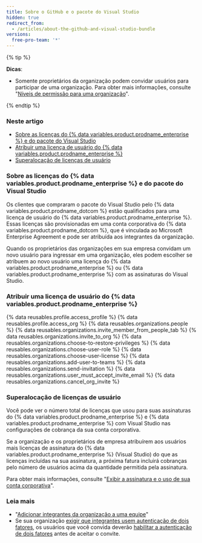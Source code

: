 ```yaml
---
title: Sobre o GitHub e o pacote do Visual Studio
hidden: true
redirect_from:
  - /articles/about-the-github-and-visual-studio-bundle
versions:
  free-pro-team: '*'
---
```


{% tip %}

**Dicas**:
- Somente proprietários da organização podem convidar usuários para participar de uma organização. Para obter mais informações, consulte "[Níveis de permissão para uma organização](/articles/permission-levels-for-an-organization)".

{% endtip %}


### Neste artigo
- [Sobre as licenças do {% data variables.product.prodname_enterprise %} e do pacote do Visual Studio](#about-github-enterprise-and-visual-studio-bundle-licenses)
- [Atribuir uma licença de usuário do {% data variables.product.prodname_enterprise %}](#assigning-a-github-enterprise-user-license)
- [Superalocação de licenças de usuário](#overallocation-of-user-licenses)


### Sobre as licenças do {% data variables.product.prodname_enterprise %} e do pacote do Visual Studio

Os clientes que compraram o pacote do Visual Studio pelo {% data variables.product.prodname_dotcom %} estão qualificados para uma licença de usuário do {% data variables.product.prodname_enterprise %}. Essas licenças são provisionadas em uma conta corporativa do {% data variables.product.prodname_dotcom %}, que é vinculada ao Microsoft Enterprise Agreement e pode ser atribuída aos integrantes da organização.

Quando os proprietários das organizações em sua empresa convidam um novo usuário para ingressar em uma organização, eles podem escolher se atribuem ao novo usuário uma licença do {% data variables.product.prodname_enterprise %} ou {% data variables.product.prodname_enterprise %} com as assinaturas do Visual Studio.

### Atribuir uma licença de usuário do {% data variables.product.prodname_enterprise %}

{% data reusables.profile.access_profile %}
{% data reusables.profile.access_org %}
{% data reusables.organizations.people %}
{% data reusables.organizations.invite_member_from_people_tab %}
{% data reusables.organizations.invite_to_org %}
{% data reusables.organizations.choose-to-restore-privileges %}
{% data reusables.organizations.choose-user-role %}
{% data reusables.organizations.choose-user-license %}
{% data reusables.organizations.add-user-to-teams %}
{% data reusables.organizations.send-invitation %}
{% data reusables.organizations.user_must_accept_invite_email %} {% data reusables.organizations.cancel_org_invite %}

### Superalocação de licenças de usuário

Você pode ver o número total de licenças que usou para suas assinaturas do {% data variables.product.prodname_enterprise %} e {% data variables.product.prodname_enterprise %} com Visual Studio nas configurações de cobrança da sua conta corporativa.

Se a organização e os proprietários de empresa atribuírem aos usuários mais licenças de assinatura do {% data variables.product.prodname_enterprise %} (Visual Studio) do que as licenças incluídas na sua assinatura, a próxima fatura incluirá cobranças pelo número de usuários acima da quantidade permitida pela assinatura.

Para obter mais informações, consulte "[Exibir a assinatura e o uso de sua conta corporativa](/articles/viewing-the-subscription-and-usage-for-your-enterprise-account)".

### Leia mais
- "[Adicionar integrantes da organização a uma equipe](/articles/adding-organization-members-to-a-team)"
- Se sua organização [exigir que integrantes usem autenticação de dois fatores](/articles/requiring-two-factor-authentication-in-your-organization), os usuários que você convida deverão [habilitar a autenticação de dois fatores](/articles/securing-your-account-with-two-factor-authentication-2fa) antes de aceitar o convite.
